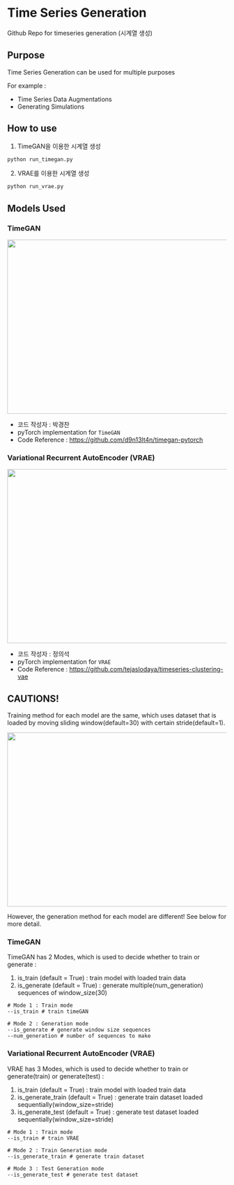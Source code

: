 # Time Series Generation
Github Repo for timeseries generation (시계열 생성)

## Purpose
Time Series Generation can be used for multiple purposes

For example :
- Time Series Data Augmentations
- Generating Simulations


## How to use
1. TimeGAN을 이용한 시계열 생성

```python
python run_timegan.py

```

2. VRAE를 이용한 시계열 생성

```python
python run_vrae.py

```

## Models Used
### TimeGAN

<img src = 'https://github.com/euisuk-chung/timeseries-generation/blob/main/image/TimeGAN_architecture.PNG?raw=true' width="650" height="400">

- 코드 작성자 : 박경찬
- pyTorch implementation for `TimeGAN`
- Code Reference : https://github.com/d9n13lt4n/timegan-pytorch

### Variational Recurrent AutoEncoder (VRAE)

<img src = 'https://github.com/euisuk-chung/timeseries-generation/blob/main/image/LSTM_VAE_architecture.png?raw=true' width="650" height="400">

- 코드 작성자 : 정의석
- pyTorch implementation for `VRAE`
- Code Reference : https://github.com/tejaslodaya/timeseries-clustering-vae

## CAUTIONS!

Training method for each model are the same, which uses dataset that is loaded by moving sliding window(default=30) with certain stride(default=1).

<img src = 'https://github.com/euisuk-chung/timeseries-generation/blob/main/image/train_test_image.png?raw=true' width="650" height="400">

However, the generation method for each model are different! See below for more detail.

### TimeGAN
TimeGAN has 2 Modes, which is used to decide whether to train or generate :
1. is_train (default = True) : train model with loaded train data
2. is_generate (default = True) : generate multiple(num_generation) sequences of window_size(30)

```
# Mode 1 : Train mode
--is_train # train timeGAN

# Mode 2 : Generation mode
--is_generate # generate window size sequences
--num_generation # number of sequences to make

```

### Variational Recurrent AutoEncoder (VRAE)
VRAE has 3 Modes, which is used to decide whether to train or generate(train) or generate(test) :
1. is_train (default = True) : train model with loaded train data
2. is_generate_train (default = True) : generate train dataset loaded sequentially(window_size=stride)
3. is_generate_test (default = True) : generate test dataset loaded sequentially(window_size=stride)

```
# Mode 1 : Train mode
--is_train # train VRAE

# Mode 2 : Train Generation mode
--is_generate_train # generate train dataset

# Mode 3 : Test Generation mode
--is_generate_test # generate test dataset

```
